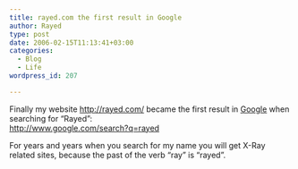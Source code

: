 ```yaml
---
title: rayed.com the first result in Google
author: Rayed
type: post
date: 2006-02-15T11:13:41+03:00
categories:
  - Blog
  - Life
wordpress_id: 207

---
```

<p>Finally my website <a href="http://rayed.com/">http://rayed.com/</a> became the first result in <a href="http://www.google.com/">Google</a> when searching for &#8220;Rayed&#8221;:<br />
<a href="http://www.google.com/search?q=rayed">http://www.google.com/search?q=rayed</a></p>
<p>For years and years when you search for my name you will get X-Ray related sites, because the past of the verb &#8220;ray&#8221; is &#8220;rayed&#8221;.</p>
